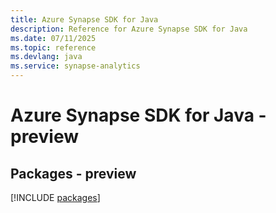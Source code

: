 ```yaml
---
title: Azure Synapse SDK for Java
description: Reference for Azure Synapse SDK for Java
ms.date: 07/11/2025
ms.topic: reference
ms.devlang: java
ms.service: synapse-analytics
---
```

# Azure Synapse SDK for Java - preview
## Packages - preview
[!INCLUDE [packages](synapse-index.md)]